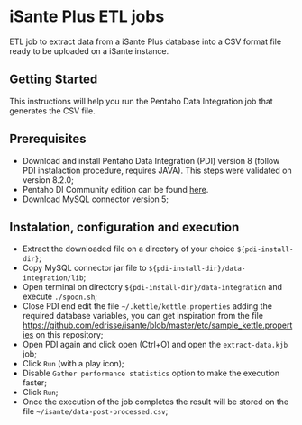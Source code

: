 # iSante Plus ETL jobs
ETL job to extract data from a iSante Plus database into a CSV format file ready to be uploaded on a iSante instance.

## Getting Started
This instructions will help you run the Pentaho Data Integration job that generates the CSV file.

## Prerequisites
* Download and install Pentaho Data Integration (PDI) version 8 (follow PDI instalaction procedure, requires JAVA). 
  This steps were validated on version 8.2.0;
* Pentaho DI Community edition can be found [here](https://community.hitachivantara.com/external-link.jspa?url=https%3A%2F%2Fsourceforge.net%2Fprojects%2Fpentaho%2Ffiles%2Flatest%2Fdownload%3FaliId%3D137249511).
* Download MySQL connector version 5;

## Instalation, configuration and execution
* Extract the downloaded file on a directory of your choice `${pdi-install-dir}`;
* Copy MySQL connector jar file to `${pdi-install-dir}/data-integration/lib`;
* Open terminal on directory `${pdi-install-dir}/data-integration` and execute `./spoon.sh`;
* Close PDI end edit the file `~/.kettle/kettle.properties` adding the required database variables, you can get inspiration from the file https://github.com/edrisse/isante/blob/master/etc/sample_kettle.properties on this repository;
* Open PDI again and click open (Ctrl+O) and open the `extract-data.kjb` job;
* Click `Run` (with a play icon);
* Disable `Gather performance statistics` option to make the execution faster;
* Click `Run`;
* Once the execution of the job completes the result will be stored on the file `~/isante/data-post-processed.csv`;
